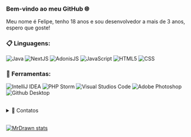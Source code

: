 ### Bem-vindo ao meu GitHub 🌐

Meu nome é Felipe, tenho 18 anos e sou desenvolvedor a mais de 3 anos, espero que goste!

### 📋 Linguagens:
   ![Java](https://img.shields.io/badge/Java-007396?style=for-the-badge&logo=java&logoColor=white)
   ![NextJS](https://img.shields.io/badge/NextJS-007396?style=for-the-badge&logo=next.js&logoColor=white)
   ![AdonisJS](https://img.shields.io/badge/AdonisJS-007396?style=for-the-badge&logo=adonisjs&logoColor=white)
   ![JavaScript](https://img.shields.io/badge/NextJS-007396?style=for-the-badge&logo=javascript&logoColor=white)
   ![HTML5](https://img.shields.io/badge/HTML-007396?style=for-the-badge&logo=html5&logoColor=white)
   ![CSS](https://img.shields.io/badge/HTML-007396?style=for-the-badge&logo=CSS%20Wizardry&logoColor=white)

### 🚀 Ferramentas:

  ![IntelliJ IDEA](https://img.shields.io/badge/IntelliJ-000000?style=for-the-badge&logo=intellij-idea&logoColor=blue)
  ![PHP Storm](https://img.shields.io/badge/PHP%20Storm-007396?style=for-the-badge&logo=phpstorm&logoColor=white)
  ![Visual Studios Code](https://img.shields.io/badge/Visual%20Studio%20Code-007396?style=for-the-badge&logo=visual%20studio%20code&logoColor=white)
  ![Adobe Photoshop](https://img.shields.io/badge/Adobe%20Photoshop-007396?style=for-the-badge&logo=adobe%20photoshop&logoColor=white)
  ![Github Desktop](https://img.shields.io/badge/GitHub_Desktop-gray?style=for-the-badge&logo=github&logoColor=purple) 

<br/>
<details>
  <summary>💬 Contatos</summary>
   </br> <img align="left" alt="Discord" target="blank" width="20px" src="https://raw.githubusercontent.com/anuraghazra/anuraghazra/master/assets/discord-round.svg%22/%3E
  <string>MrDrawn#8905</string>

   </br> <img align="left" alt="Twitter" target="_blank" width="20px" src="https://raw.githubusercontent.com/anuraghazra/anuraghazra/master/assets/twitter.svg%22/%3E
  <string>@feliperealcria</string> </br>
</details> 

<br/>


[![MrDrawn stats](https://github-readme-stats.vercel.app/api?username=MrDrawn&layout=compact&theme=tokyonight&hide_title=true&show_icons=true&count_private=true)](https://github.com/MrDrawn/)
